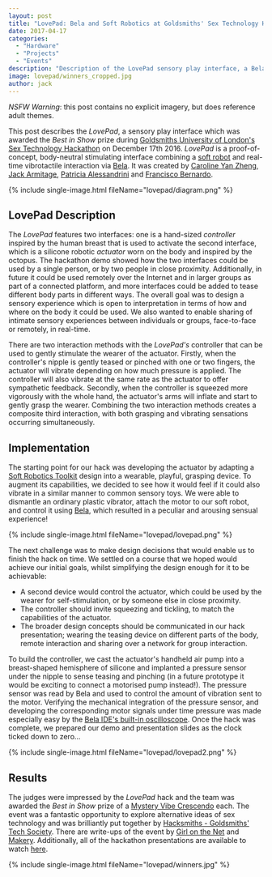 ```yaml
---
layout: post
title: "LovePad: Bela and Soft Robotics at Goldsmiths' Sex Technology Hackathon"
date: 2017-04-17
categories:
  - "Hardware"
  - "Projects"
  - "Events"
description: "Description of the LovePad sensory play interface, a Bela soft robot hack which won the best in show prize at Goldsmiths' Sex Tech Hack in December 2016."
image: lovepad/winners_cropped.jpg
author: jack
---
```


*NSFW Warning*: this post contains no explicit imagery, but does reference adult themes.

This post describes the _LovePad_, a sensory play interface which was awarded the _Best in Show_ prize during [Goldsmiths University of London's](http://gold.ac.uk) [Sex Technology Hackathon](http://sexhack.tech) on December 17th 2016. _LovePad_ is a proof-of-concept, body-neutral stimulating interface combining a [soft robot](http://wikipedia.org/wiki/Soft_robotics) and real-time vibrotactile interaction via [Bela](http://bela.io). It was created by [Caroline Yan Zheng](http://feuetbois.net), [Jack Armitage](http://jackarmitage.com), [Patricia Alessandrini](http://patriciaalessandrini.com) and [Francisco Bernardo](http://frantic0.com).

{% include single-image.html fileName="lovepad/diagram.png" %}

## LovePad Description

The _LovePad_ features two interfaces: one is a hand-sized _controller_ inspired by the human breast that is used to activate the second interface, which is a silicone robotic _actuator_ worn on the body and inspired by the octopus. The hackathon demo showed how the two interfaces could be used by a single person, or by two people in close proximity. Additionally, in future it could be used remotely over the Internet and in larger groups as part of a connected platform, and more interfaces could be added to tease different body parts in different ways. The overall goal was to design a sensory experience which is open to interpretation in terms of how and where on the body it could be used. We also wanted to enable sharing of intimate sensory experiences between individuals or groups, face-to-face or remotely, in real-time.

There are two interaction methods with the _LovePad's_ controller that can be used to gently stimulate the wearer of the actuator. Firstly, when the controller's nipple is gently teased or pinched with one or two fingers, the actuator will vibrate depending on how much pressure is applied. The controller will also vibrate at the same rate as the actuator to offer sympathetic feedback. Secondly, when the controller is squeezed more vigorously with the whole hand, the actuator's arms will inflate and start to gently grasp the wearer. Combining the two interaction methods creates a composite third interaction, with both grasping and vibrating sensations occurring simultaneously.

## Implementation

The starting point for our hack was developing the actuator by adapting a [Soft Robotics Toolkit](http://softroboticstoolkit.com) design into a wearable, playful, grasping device. To augment its capabilities, we decided to see how it would feel if it could also vibrate in a similar manner to common sensory toys. We were able to dismantle an ordinary plastic vibrator, attach the motor to our soft robot, and control it using [Bela](http://bela.io), which resulted in a peculiar and arousing sensual experience!

{% include single-image.html fileName="lovepad/lovepad.png" %}

The next challenge was to make design decisions that would enable us to finish the hack on time. We settled on a course that we hoped would achieve our initial goals, whilst simplifying the design enough for it to be achievable:

* A second device would control the actuator, which could be used by the wearer for self-stimulation, or by someone else in close proximity.
* The controller should invite squeezing and tickling, to match the capabilities of the actuator.
* The broader design concepts should be communicated in our hack presentation; wearing the teasing device on different parts of the body, remote interaction and sharing over a network for group interaction.

To build the controller, we cast the actuator's handheld air pump into a breast-shaped hemisphere of silicone and implanted a pressure sensor under the nipple to sense teasing and pinching (in a future prototype it would be exciting to connect a motorised pump instead!). The pressure sensor was read by Bela and used to control the amount of vibration sent to the motor. Verifying the mechanical integration of the pressure sensor, and developing the corresponding motor signals under time pressure was made especially easy by the [Bela IDE's built-in oscilloscope](https://www.youtube.com/watch?v=AoP7rPAMpvk). Once the hack was complete, we prepared our demo and presentation slides as the clock ticked down to zero...

{% include single-image.html fileName="lovepad/lovepad2.png" %}

## Results

The judges were impressed by the _LovePad_ hack and the team was awarded the _Best in Show_ prize of a [Mystery Vibe Crescendo](http://mysteryvibe.com/en/crescendo) each. The event was a fantastic opportunity to explore alternative ideas of sex technology and was brilliantly put together by [Hacksmiths - Goldsmiths' Tech Society](http://hacksmiths.club). There are write-ups of the event by [Girl on the Net](https://www.girlonthenet.com/2016/12/21/amazing-inventions-from-the-goldsmiths-sex-tech-hack/) and [Makery](http://sexhack.tech/www.makery.info/en/2016/12/20/au-premier-sex-tech-hack-un-hackathon-sur-la-sexualite-a-londres/). Additionally, all of the hackathon presentations are available to watch [here](https://www.youtube.com/playlist?list=PLDmeXp90KI9leIRVQGsrOZvFXVo28F8wO).

{% include single-image.html fileName="lovepad/winners.jpg" %}
